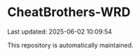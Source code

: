 # CheatBrothers-WRD

Last updated: 2025-06-02 10:09:54

This repository is automatically maintained.
